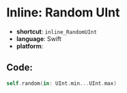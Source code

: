 # Inline: Random UInt
- **shortcut**: `inline_RandomUInt`
- **language**: Swift
- **platform**: 


## Code:
```swift
self.random(in: UInt.min...UInt.max)
```